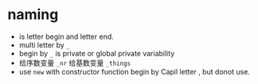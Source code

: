 # naming

- is letter begin and letter end.
- multi letter by `_`
- begin by `_` is private or global private variability
- 给序数变量 `_nr` 给基数变量 `_things`
- use `new` with constructor function begin by Capil letter , but donot use.

